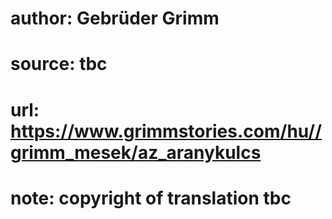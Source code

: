 # author: Gebrüder Grimm
# source: tbc
# url: https://www.grimmstories.com/hu//grimm_mesek/az_aranykulcs
# note: copyright of translation tbc


